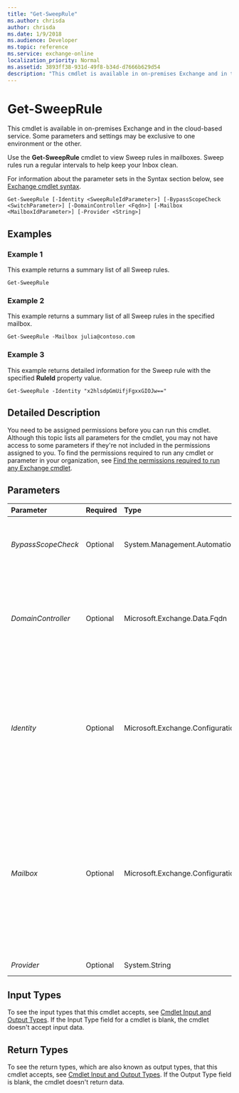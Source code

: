 ```yaml
---
title: "Get-SweepRule"
ms.author: chrisda
author: chrisda
ms.date: 1/9/2018
ms.audience: Developer
ms.topic: reference
ms.service: exchange-online
localization_priority: Normal
ms.assetid: 3893ff38-931d-49f8-b34d-d7666b629d54
description: "This cmdlet is available in on-premises Exchange and in the cloud-based service. Some parameters and settings may be exclusive to one environment or the other."
---
```


# Get-SweepRule

This cmdlet is available in on-premises Exchange and in the cloud-based service. Some parameters and settings may be exclusive to one environment or the other.
  
Use the **Get-SweepRule** cmdlet to view Sweep rules in mailboxes. Sweep rules run a regular intervals to help keep your Inbox clean.
  
For information about the parameter sets in the Syntax section below, see [Exchange cmdlet syntax](https://technet.microsoft.com/library/bb123552.aspx). 
  
```
Get-SweepRule [-Identity <SweepRuleIdParameter>] [-BypassScopeCheck <SwitchParameter>] [-DomainController <Fqdn>] [-Mailbox <MailboxIdParameter>] [-Provider <String>]

```

## Examples
<a name="Examples"> </a>

### Example 1

This example returns a summary list of all Sweep rules.
  
```
Get-SweepRule
```

### Example 2

This example returns a summary list of all Sweep rules in the specified mailbox.
  
```
Get-SweepRule -Mailbox julia@contoso.com
```

### Example 3

This example returns detailed information for the Sweep rule with the specified **RuleId** property value.
  
```
Get-SweepRule -Identity "x2hlsdpGmUifjFgxxGIOJw=="
```

## Detailed Description
<a name="DetailedDescription"> </a>

You need to be assigned permissions before you can run this cmdlet. Although this topic lists all parameters for the cmdlet, you may not have access to some parameters if they're not included in the permissions assigned to you. To find the permissions required to run any cmdlet or parameter in your organization, see [Find the permissions required to run any Exchange cmdlet](https://technet.microsoft.com/library/mt432940.aspx). 
  
## Parameters
<a name="DetailedDescription"> </a>

|**Parameter**|**Required**|**Type**|**Description**|
|:-----|:-----|:-----|:-----|
| _BypassScopeCheck_ <br/> |Optional  <br/> |System.Management.Automation.SwitchParameter  <br/> |The  _BypassScopeCheck_ switch specifies whether to bypass the scope check for the user that's running the command. You don't need to specify a value with this switch. <br/> |
| _DomainController_ <br/> |Optional  <br/> |Microsoft.Exchange.Data.Fqdn  <br/> |This parameter is available only in on-premises Exchange.  <br/> The  _DomainController_ parameter specifies the domain controller that's used by this cmdlet to read data from or write data to Active Directory. You identify the domain controller by its fully qualified domain name (FQDN). For example, `dc01.contoso.com`.  <br/> |
| _Identity_ <br/> |Optional  <br/> |Microsoft.Exchange.Configuration.Tasks.SweepRuleIdParameter  <br/> | The _Identity_ parameter specifies the Sweep rule that you want to view. You can use any value that uniquely identifies the rule. For example: <br/> **RuleId** property (for example, `x2hlsdpGmUifjFgxxGIOJw==`).  <br/>  Exchange Online: `<mailbox alias>\<RuleId>` (for example, `rzaher\x2hlsdpGmUifjFgxxGIOJw==`.  <br/>  On-premises Exchange: `<mailbox canonical name>\<RuleId>` (for example, `contoso.com/Users/Rick Zaher\x2hlsdpGmUifjFgxxGIOJw==`.  <br/> |
| _Mailbox_ <br/> |Optional  <br/> |Microsoft.Exchange.Configuration.Tasks.MailboxIdParameter  <br/> | The _Mailbox_ parameter filters the results by the specified mailbox. You can use any value that uniquely identifies the mailbox. <br/>  For example: <br/>  Name <br/>  Display name <br/>  Alias <br/>  Distinguished name (DN) <br/>  Canonical DN <br/>  _\<domain name\>_\ _\<account name\>_ <br/>  Email address <br/>  GUID <br/> **LegacyExchangeDN** <br/> **SamAccountName** <br/>  User ID or user principal name (UPN) <br/> |
| _Provider_ <br/> |Optional  <br/> |System.String  <br/> |The  _Provider_ parameter filters the results by the specified provider. <br/> |
   
## Input Types
<a name="InputTypes"> </a>

To see the input types that this cmdlet accepts, see [Cmdlet Input and Output Types](http://go.microsoft.com/fwlink/p/?linkId=616387). If the Input Type field for a cmdlet is blank, the cmdlet doesn't accept input data. 
  
## Return Types
<a name="ReturnTypes"> </a>

To see the return types, which are also known as output types, that this cmdlet accepts, see [Cmdlet Input and Output Types](http://go.microsoft.com/fwlink/p/?linkId=616387). If the Output Type field is blank, the cmdlet doesn't return data. 
  

